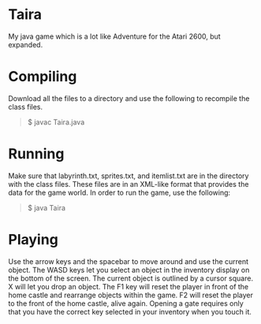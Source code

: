 # Taira
My java game which is a lot like Adventure for the Atari 2600, but expanded.

# Compiling
Download all the files to a directory and use the following to recompile the class files.
> $ javac Taira.java

# Running
Make sure that labyrinth.txt, sprites.txt, and itemlist.txt are in the directory with the class files. These files are in an XML-like format that provides the data for the game world. In order to run the game, use the following:
> $ java Taira
# Playing
Use the arrow keys and the spacebar to move around and use the current object.
The WASD keys let you select an object in the inventory display on the bottom of the screen. The current object is outlined by a cursor square.
X will let you drop an object.
The F1 key will reset the player in front of the home castle and rearrange objects within the game. F2 will reset the player to the front of the home castle, alive again.
Opening a gate requires only that you have the correct key selected in your inventory when you touch it.
